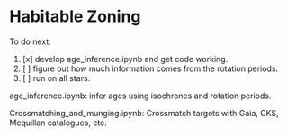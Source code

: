 Habitable Zoning
===============

To do next:
1. [x] develop age_inference.ipynb and get code working.
2. [ ] figure out how much information comes from the rotation periods.
3. [ ] run on all stars.

age_inference.ipynb: infer ages using isochrones and rotation periods.

Crossmatching_and_munging.ipynb: Crossmatch targets with Gaia, CKS, Mcquillan
catalogues, etc.
